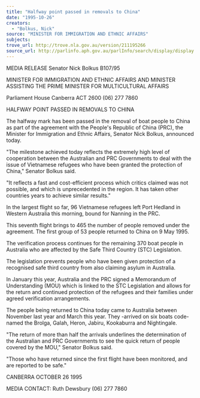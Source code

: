 ```yaml
---
title: "Halfway point passed in removals to China"
date: "1995-10-26"
creators:
  - "Bolkus, Nick"
source: "MINISTER FOR IMMIGRATION AND ETHNIC AFFAIRS"
subjects:
trove_url: http://trove.nla.gov.au/version/211195266
source_url: http://parlinfo.aph.gov.au/parlInfo/search/display/display.w3p;query=Id%3A%22media/pressrel/RCK20%22
---
```


  MEDIA RELEASE  Senator Nick Bolkus B107/95 

  MINISTER FOR IMMIGRATION AND ETHNIC  AFFAIRS AND MINISTER ASSISTING THE PRIME  MINISTER FOR MULTICULTURAL AFFAIRS 

  Parliament House Canberra ACT 2600  (06) 277 7860 

  HALFWAY POINT PASSED IN REMOVALS TO CHINA 

  The halfway mark has been passed in the removal of boat people to China as part of the  agreement with the People's Republic of China (PRC), the Minister for Immigration and  Ethnic Affairs, Senator Nick Bolkus, announced today. 

  "The milestone achieved today reflects the extremely high level of cooperation between  the Australian and PRC Governments to deal with the issue of Vietnamese refugees who  have been granted the protection of China," Senator Bolkus said. 

  "It reflects a fast and cost-efficient process which critics claimed was not possible, and  which is unprecedented in the region. It has taken other countries years to achieve  similar results." 

  In the largest flight so far, 96 Vietnamese refugees left Port Hedland in Western  Australia this morning, bound for Nanning in the PRC. 

  This seventh flight brings to 465 the number of people removed under the agreement.  The first group of 53 people returned to China on 9 May 1995. 

  The verification process continues for the remaining 370 boat people in Australia who  are affected by the Safe Third Country (STC) Legislation. 

  The legislation prevents people who have been given protection of a recognised safe  third country from also claiming asylum in Australia. 

  In January this year, Australia and the PRC signed a Memorandum of Understanding  (MOU) which is linked to the STC Legislation and allows for the return and continued  protection of the refugees and their families under agreed verification arrangements. 

  The people being returned to China today came to Australia between November last year  and March this year. They -arrived on six boats code-named the Brolga, Galah, Heron,  Jabiru, Kookaburra and Nightingale. 

  "The return of more than half the arrivals underlines the determination of the Australian  and PRC Governments to see the quick return of people covered by the MOU," Senator  Bolkus said. 

  "Those who have returned since the first flight have been monitored, and are reported  to be safe." 

  CANBERRA OCTOBER 26 1995 

  MEDIA CONTACT: Ruth Dewsbury (06) 277 7860 

